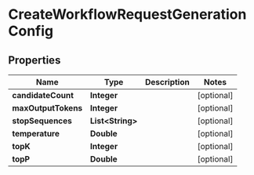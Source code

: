 

# CreateWorkflowRequestGenerationConfig


## Properties

| Name | Type | Description | Notes |
|------------ | ------------- | ------------- | -------------|
|**candidateCount** | **Integer** |  |  [optional] |
|**maxOutputTokens** | **Integer** |  |  [optional] |
|**stopSequences** | **List&lt;String&gt;** |  |  [optional] |
|**temperature** | **Double** |  |  [optional] |
|**topK** | **Integer** |  |  [optional] |
|**topP** | **Double** |  |  [optional] |



